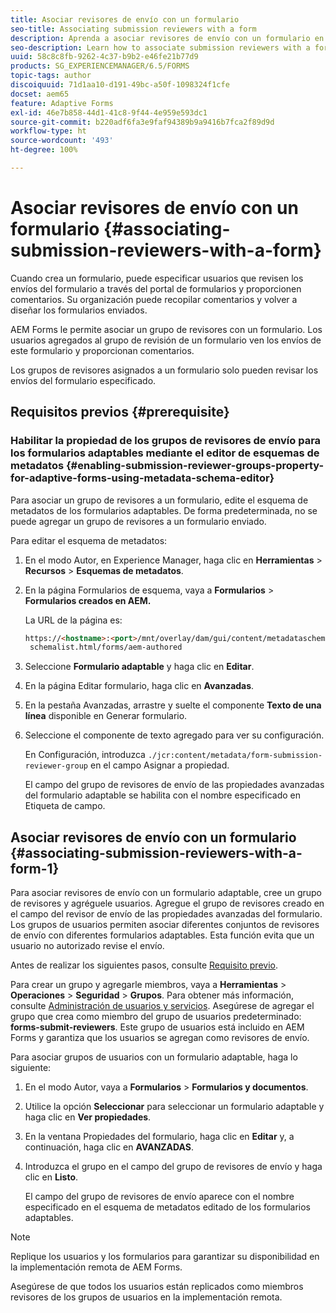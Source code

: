 ```yaml
---
title: Asociar revisores de envío con un formulario
seo-title: Associating submission reviewers with a form
description: Aprenda a asociar revisores de envío con un formulario en AEM Forms. Los revisores asociados revisan un formulario enviado a través del portal de formularios.
seo-description: Learn how to associate submission reviewers with a form in AEM Forms. Associated reviewers review a form submitted via forms portal.
uuid: 58c8c8fb-9262-4c37-b9b2-e46fe21b77d9
products: SG_EXPERIENCEMANAGER/6.5/FORMS
topic-tags: author
discoiquuid: 71d1aa10-d191-49bc-a50f-1098324f1cfe
docset: aem65
feature: Adaptive Forms
exl-id: 46e7b858-44d1-41c8-9f44-4e959e593dc1
source-git-commit: b220adf6fa3e9faf94389b9a9416b7fca2f89d9d
workflow-type: ht
source-wordcount: '493'
ht-degree: 100%

---
```


# Asociar revisores de envío con un formulario {#associating-submission-reviewers-with-a-form}

Cuando crea un formulario, puede especificar usuarios que revisen los envíos del formulario a través del portal de formularios y proporcionen comentarios. Su organización puede recopilar comentarios y volver a diseñar los formularios enviados.

AEM Forms le permite asociar un grupo de revisores con un formulario. Los usuarios agregados al grupo de revisión de un formulario ven los envíos de este formulario y proporcionan comentarios.

Los grupos de revisores asignados a un formulario solo pueden revisar los envíos del formulario especificado.

## Requisitos previos {#prerequisite}

### Habilitar la propiedad de los grupos de revisores de envío para los formularios adaptables mediante el editor de esquemas de metadatos {#enabling-submission-reviewer-groups-property-for-adaptive-forms-using-metadata-schema-editor}

Para asociar un grupo de revisores a un formulario, edite el esquema de metadatos de los formularios adaptables. De forma predeterminada, no se puede agregar un grupo de revisores a un formulario enviado.

Para editar el esquema de metadatos:

1. En el modo Autor, en Experience Manager, haga clic en **Herramientas** > **Recursos** > **Esquemas de metadatos**.
1. En la página Formularios de esquema, vaya a **Formularios** > **Formularios creados en AEM.**

   La URL de la página es:

   ```html
   https://<hostname>:<port>/mnt/overlay/dam/gui/content/metadataschemaeditor/
    schemalist.html/forms/aem-authored
   ```

1. Seleccione **Formulario adaptable** y haga clic en **Editar**.
1. En la página Editar formulario, haga clic en **Avanzadas**.
1. En la pestaña Avanzadas, arrastre y suelte el componente **Texto de una línea** disponible en Generar formulario.
1. Seleccione el componente de texto agregado para ver su configuración.

   En Configuración, introduzca `./jcr:content/metadata/form-submission-reviewer-group` en el campo Asignar a propiedad.

   El campo del grupo de revisores de envío de las propiedades avanzadas del formulario adaptable se habilita con el nombre especificado en Etiqueta de campo.

## Asociar revisores de envío con un formulario {#associating-submission-reviewers-with-a-form-1}

Para asociar revisores de envío con un formulario adaptable, cree un grupo de revisores y agréguele usuarios. Agregue el grupo de revisores creado en el campo del revisor de envío de las propiedades avanzadas del formulario. 
Los grupos de usuarios permiten asociar diferentes conjuntos de revisores de envío con diferentes formularios adaptables. Esta función evita que un usuario no autorizado revise el envío.

Antes de realizar los siguientes pasos, consulte [Requisito previo](../../forms/using/adding-reviewers-form.md#prerequisite).

Para crear un grupo y agregarle miembros, vaya a **Herramientas** > **Operaciones** > **Seguridad** > **Grupos**.
Para obtener más información, consulte [Administración de usuarios y servicios](/help/sites-administering/security.md). 
Asegúrese de agregar el grupo que crea como miembro del grupo de usuarios predeterminado: **forms-submit-reviewers**. Este grupo de usuarios está incluido en AEM Forms y garantiza que los usuarios se agregan como revisores de envío.

Para asociar grupos de usuarios con un formulario adaptable, haga lo siguiente:

1. En el modo Autor, vaya a **Formularios** > **Formularios y documentos**.
1. Utilice la opción **Seleccionar** para seleccionar un formulario adaptable y haga clic en **Ver propiedades**.
1. En la ventana Propiedades del formulario, haga clic en **Editar** y, a continuación, haga clic en **AVANZADAS**.
1. Introduzca el grupo en el campo del grupo de revisores de envío y haga clic en **Listo**.

   El campo del grupo de revisores de envío aparece con el nombre especificado en el esquema de metadatos editado de los formularios adaptables.

>[!NOTE]
>
>Replique los usuarios y los formularios para garantizar su disponibilidad en la implementación remota de AEM Forms.
>
>Asegúrese de que todos los usuarios están replicados como miembros revisores de los grupos de usuarios en la implementación remota.
